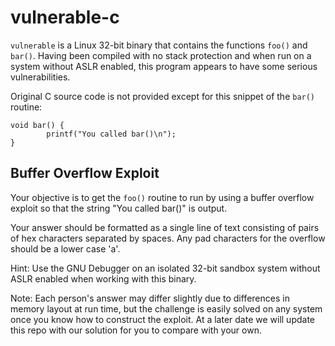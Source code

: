 # vulnerable-c

`vulnerable` is a Linux 32-bit binary that contains the functions
`foo()` and `bar()`.  Having been compiled with no stack protection
and when run on a system without ASLR enabled, this program appears
to have some serious vulnerabilities.

Original C source code is not provided except for this snippet of
the `bar()` routine:

```
void bar() {
        printf("You called bar()\n");
}
```

## Buffer Overflow Exploit

Your objective is to get the `foo()` routine to run by using a buffer
overflow exploit so that the string "You called bar()" is output.

Your answer should be formatted as a single line of text consisting of
pairs of hex characters separated by spaces.  Any pad characters for the
overflow should be a lower case 'a'.

Hint: Use the GNU Debugger on an isolated 32-bit sandbox system without
ASLR enabled when working with this binary.

Note: Each person's answer may differ slightly due to differences in
memory layout at run time, but the challenge is easily solved on any
system once you know how to construct the exploit.  At a later date we
will update this repo with our solution for you to compare with your
own.
